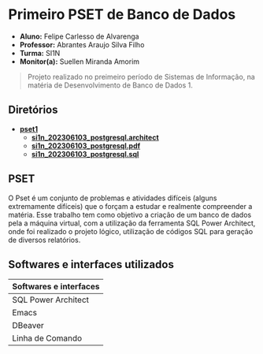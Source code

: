 # Primeiro PSET de Banco de Dados 

* **Aluno:** Felipe Carlesso de Alvarenga 
* **Professor:** Abrantes Araujo Silva Filho
* **Turma:** SI1N
* **Monitor(a):** Suellen Miranda Amorim

> Projeto realizado no preimeiro período de Sistemas de Informação, na matéria de Desenvolvimento de Banco de Dados 1.

## Diretórios 
- **[pset1](https://github.com/FelipeCarlesso/uvv_bd1_si1n/tree/main/pset1)**
   - **[si1n_202306103_postgresql.architect](https://github.com/FelipeCarlesso/uvv_bd1_si1n/blob/main/pset1/si1n_202306103_postgresql.architect)**
   - **[si1n_202306103_postgresql.pdf](https://github.com/FelipeCarlesso/uvv_bd1_si1n/blob/main/pset1/si1n_202306103_postgresql.pdf)**
   - **[si1n_202306103_postgresql.sql](https://github.com/FelipeCarlesso/uvv_bd1_si1n/blob/main/pset1/si1n_202306103_postgresql.sql)**

## PSET 
O Pset é um conjunto de problemas e atividades difíceis (alguns extremamente difíceis) que o forçam a estudar e realmente compreender a matéria.
Esse trabalho tem como objetivo a criação de um banco de dados pela a máquina virtual, com a utilização da ferramenta SQL Power Architect, onde foi realizado o projeto lógico, utilização de códigos SQL para geração de diversos relatórios.

## Softwares e interfaces utilizados 
| Softwares e interfaces|
|-----------------------|
| SQL Power Architect   |
| Emacs                 |
| DBeaver               |
| Linha de Comando      |

